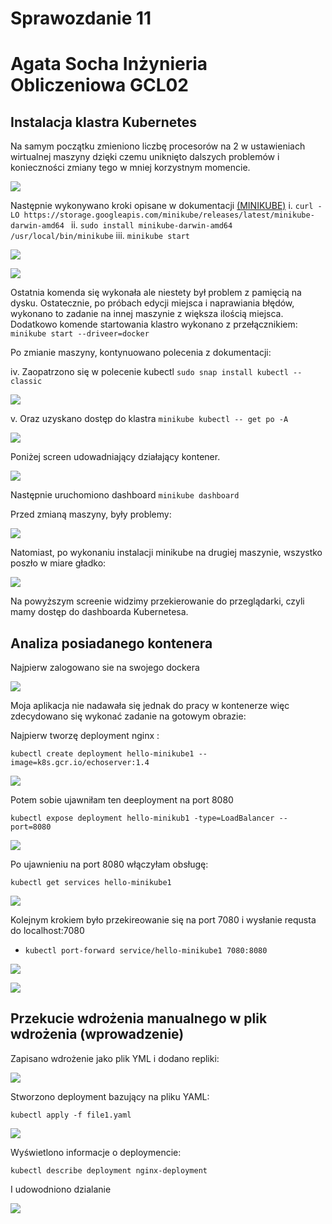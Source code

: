 # Sprawozdanie 11
# Agata Socha Inżynieria Obliczeniowa GCL02

##  Instalacja klastra Kubernetes

Na samym początku zmieniono liczbę procesorów na 2 w ustawieniach wirtualnej maszyny dzięki czemu uniknięto dalszych problemów i konieczności zmiany tego w mniej korzystnym momencie. 

![](./img/1.png)

Następnie wykonywano kroki opisane w dokumentacji [(MINIKUBE)](https://minikube.sigs.k8s.io/docs/start/)
i. ``curl -LO https://storage.googleapis.com/minikube/releases/latest/minikube-darwin-amd64
``
ii. ``sudo install minikube-darwin-amd64 /usr/local/bin/minikube``
iii. ``minikube start``

![](./img/2.png)


![](./img/3.png)


Ostatnia komenda się wykonała ale niestety był problem z pamięcią na dysku. 
Ostatecznie, po próbach edycji miejsca i naprawiania błędów,  wykonano to zadanie na innej maszynie z większa ilością miejsca. 
Dodatkowo komende startowania klastro wykonano z przełącznikiem: 
``minikube start --driveer=docker``

Po zmianie maszyny, kontynuowano polecenia z dokumentacji: 

iv. Zaopatrzono się w polecenie kubectl 
 `sudo snap install kubectl --classic`

![](./img/9.png)


v. Oraz uzyskano dostęp do klastra
``minikube kubectl -- get po -A``

![](./img/4.png)


Poniżej screen udowadniający działający kontener. 

![](./img/5.png)


Następnie uruchomiono dashboard 
``minikube dashboard``

Przed zmianą maszyny, były problemy: 

![](./img/6.png)

Natomiast, po wykonaniu instalacji minikube na drugiej maszynie, wszystko poszło w miare gładko: 

![](./img/7.png)

Na powyższym screenie widzimy przekierowanie do przeglądarki, czyli mamy dostęp do dashboarda Kubernetesa. 

## Analiza posiadanego kontenera


Najpierw zalogowano sie na swojego dockera

![](./img/8.png)

Moja aplikacja nie nadawała się  jednak do pracy w kontenerze więc zdecydowano się wykonać zadanie na gotowym obrazie: 

Najpierw tworzę deployment nginx : 

  ``kubectl create deployment hello-minikube1 --image=k8s.gcr.io/echoserver:1.4``
    
![](./img/10.png)

Potem sobie ujawniłam ten deeployment na port 8080

  ``kubectl expose deployment hello-minikub1 -type=LoadBalancer --port=8080``

![](./img/11.png)


Po ujawnieniu na port 8080 włączyłam obsługę:

    kubectl get services hello-minikube1

![](./img/12.png)


Kolejnym krokiem było przekireowanie się na port 7080 i wysłanie requsta do localhost:7080

- `kubectl port-forward service/hello-minikube1 7080:8080`

 ![](./img/13.png)

![](./img/14.png)


## Przekucie wdrożenia manualnego w plik wdrożenia (wprowadzenie)


Zapisano wdrożenie jako plik YML i dodano repliki: 

![](./img/new1.png)

Stworzono deployment bazujący na pliku YAML: 

   ``kubectl apply -f file1.yaml``
     

![](./img/new2.png)


Wyświetlono informacje o deploymencie: 

``kubectl describe deployment nginx-deployment``

I udowodniono dzialanie

![](./img/new3.png)



